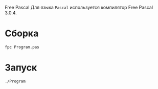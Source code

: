Free Pascal
Для языка `Pascal` используется компилятор Free Pascal 3.0.4.

# Сборка
```bash
fpc Program.pas
```

# Запуск
```bash
./Program
```